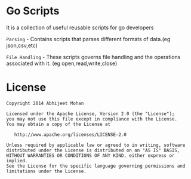 Go Scripts
==========

It is a collection of useful reusable scripts for go developers

```Parsing``` - Contains scripts that parses different formats of data.(eg json,csv,etc)

```File Handling``` - These scripts governs file handling and the operations associated with it. (eg open,read,write,close)

License
===========

```
Copyright 2014 Abhijeet Mohan

Licensed under the Apache License, Version 2.0 (the "License");
you may not use this file except in compliance with the License.
You may obtain a copy of the License at

   http://www.apache.org/licenses/LICENSE-2.0

Unless required by applicable law or agreed to in writing, software
distributed under the License is distributed on an "AS IS" BASIS,
WITHOUT WARRANTIES OR CONDITIONS OF ANY KIND, either express or implied.
See the License for the specific language governing permissions and
limitations under the License.
```
